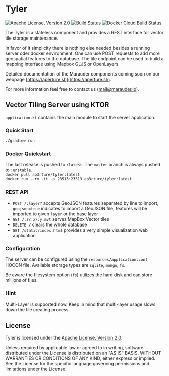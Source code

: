 # Tyler

[![Apache License, Version 2.0](https://img.shields.io/badge/license-Apache--2.0-blue.svg)](http://www.apache.org/licenses/LICENSE-2.0) [![Build Status](https://travis-ci.org/aperture-sh/tyler.svg?branch=master)](https://travis-ci.org/aperture-sh/tyler) [![Docker Cloud Build Status](https://img.shields.io/docker/cloud/build/ap3rture/tyler)](https://hub.docker.com/r/ap3rture/tyler)

The Tyler is a stateless component and provides a REST interface for vector tile storage maintenance.

In favor of it simplicity there is nothing else needed besides a running server oder docker environment.
One can use POST requests to add more geospatial features to the database. The tile endpoint can be used to build a mapping interface using Mapbox GLJS or OpenLayers.

Detailed documentation of the Marauder components coming soon on our webpage [https://aperture.sh](https://aperture.sh).

For more information feel free to contact us (mail@marauder.io).

## Vector Tiling Server using KTOR

`application.kt` contains the main module to start the server application.

### Quick Start
`./gradlew run`

### Docker Quickstart

The last release is pushed to `:latest`. The `master` branch is always pushed to `:unstable`.  
`docker pull ap3rture/tyler:latest`  
`docker run --rm -it -p 23513:23513 ap3rture/tyler:latest`  

### REST API

* `POST /:layer?` accepts GeoJSON features separated by line to import, `geojson=true` indicates to import a GeoJSON file, features will be imported to given `layer` or the base layer
* `GET /:z/:x/:y.mvt` serves MapBox Vector tiles
* `DELETE /` clears the whole database
* `GET /static/index.html` provides a very simple visualization web application

### Configuration

The server can be configured using the `resources/application.conf` HOCON file.
Available storage types are `sqlite`, `mongo`, `fs`. 

Be aware the filesystem option (`fs`) utilizes the hard disk and can store millions of files.

### Hint

Multi-Layer is supported now. Keep in mind that multi-layer usage slows down the tile creating process.  

License
-------

Tyler is licensed under the
[Apache License, Version 2.0](http://www.apache.org/licenses/LICENSE-2.0).

Unless required by applicable law or agreed to in writing, software
distributed under the License is distributed on an "AS IS" BASIS,
WITHOUT WARRANTIES OR CONDITIONS OF ANY KIND, either express or implied.
See the License for the specific language governing permissions and
limitations under the License.
